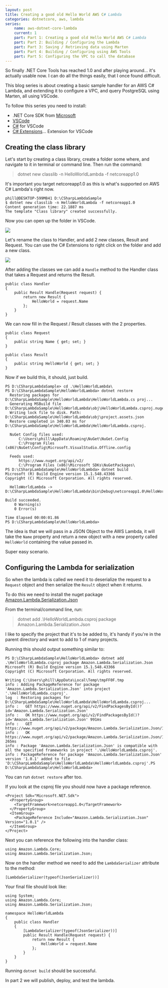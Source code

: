 ```yaml
---
layout: post
title: Creating a good old Hello World AWS C# Lambda
categories: dotnetcore, aws, lambda
series:
	name: aws-dotnet-core-lambda
	current: 1
	part: Part 1: Creating a good old Hello World AWS C# Lambda
	part: Part 2: Building / Configuring the Lambda
	part: Part 3: Saving / Retrieving data using Marten
	part: Part 4: Building / Configuring using AWS Tools
	part: Part 5: Configuring the VPC to call the database
---
```


So finally .NET Core Tools has reached 1.0 and after playing around... it's actually usable now. I can do all the things easily, that I once found difficult.

This blog series is about creating a basic sample handler for an AWS C# Lambda, and extending it to configure a VPC, and query PostgreSQL using Marten, all using VSCode.

To follow this series you need to install:

* .NET Core SDK from [Microsoft](https://www.microsoft.com/net/core#windowscmd)
* [VSCode](https://code.visualstudio.com/)
* [C#](https://marketplace.visualstudio.com/items?itemName=ms-vscode.csharp) for VSCode
* [C# Extensions](https://marketplace.visualstudio.com/items?itemName=jchannon.csharpextensions)... Extension for VSCode

## Creating the class library 

Let's start by creating a class library, create a folder some where, and navigate to it in terminal or command line. Then run the command: 

> dotnet new classlib -n HelloWorldLambda -f netcoreapp1.0

It's important you target netcoreapp1.0 as this is what's supported on AWS C# Lambda's right now.

    phill@DESKTOP-599M841 D:\CSharpLambdaSample
    $ dotnet new classlib -n HelloWorldLambda -f netcoreapp1.0
    Content generation time: 22.1887 ms
    The template "Class library" created successfully.

Now you can open up the folder in VSCode.

<!--excerpt-->

![](/images/part-1-01.png)

Let's rename the class to Handler, and add 2 new classes, Result and Request. You can use the C# Extensions to right click on the folder and add a new class.

![](/images/part-1-02.png)

After adding the classes we can add a `Handle` method to the Handler class that takes a Request and returns the Result.

    public class Handler
    {
        public Result Handle(Request request) {
            return new Result {
                HelloWorld = request.Name
            };
        }
    }

We can now fill in the Request / Result classes with the 2 properties.

    public class Request
    {
        public string Name { get; set; }
    }
    
    public class Result
    {
        public string HelloWorld { get; set; }
    }

Now if we build this, it should, just build.

    PS D:\CSharpLambdaSample> cd .\HelloWorldLambda\
    PS D:\CSharpLambdaSample\HelloWorldLambda> dotnet restore
      Restoring packages for D:\CSharpLambdaSample\HelloWorldLambda\HelloWorldLambda.cs proj...
      Generating MSBuild file D:\CSharpLambdaSample\HelloWorldLambda\obj\HelloWorldLambda.csproj.nuget.g.props.
      Writing lock file to disk. Path: D:\CSharpLambdaSample\HelloWorldLambda\obj\project.assets.json
      Restore completed in 340.03 ms for D:\CSharpLambdaSample\HelloWorldLambda\HelloWorldLambda.csproj.
    
      NuGet Config files used:
          C:\Users\phill\AppData\Roaming\NuGet\NuGet.Config
          C:\Program Files (x86)\NuGet\Config\Microsoft.VisualStudio.Offline.config
    
      Feeds used:
          https://www.nuget.org/api/v2/
          C:\Program Files (x86)\Microsoft SDKs\NuGetPackages\
    PS D:\CSharpLambdaSample\HelloWorldLambda> dotnet build
    Microsoft (R) Build Engine version 15.1.548.43366
    Copyright (C) Microsoft Corporation. All rights reserved.
    
      HelloWorldLambda -> D:\CSharpLambdaSample\HelloWorldLambda\bin\Debug\netcoreapp1.0\HelloWorldLambda.dll
    
    Build succeeded.
        0 Warning(s)
        0 Error(s)
    
    Time Elapsed 00:00:01.86
    PS D:\CSharpLambdaSample\HelloWorldLambda>

The idea is that we will pass in a JSON Object to the AWS Lambda, it will take the `Name` property and return a new object with a new property called `HelloWorld` containing the value passed in.

Super easy scenario.

## Configuring the Lambda for serialization

So when the lambda is called we need it to deserialize the request to a `Request` object and then serialize the `Result` object when it returns.

To do this we need to install the nuget package [Amazon.Lambda.Serialization.Json](https://www.nuget.org/packages/Amazon.Lambda.Serialization.Json/)

From the terminal/command line, run:

> dotnet add .\HelloWorldLambda.csproj package Amazon.Lambda.Serialization.Json

I like to specify the project that it's to be added to, it's handy if you're in the parent directory and want to add to 1 of many projects.

Running this should output something similar to:


    PS D:\CSharpLambdaSample\HelloWorldLambda> dotnet add .\HelloWorldLambda.csproj package Amazon.Lambda.Serialization.Json
    Microsoft (R) Build Engine version 15.1.548.43366
    Copyright (C) Microsoft Corporation. All rights reserved.
    
    Writing C:\Users\phill\AppData\Local\Temp\tmpFF0F.tmp
    info : Adding PackageReference for package 'Amazon.Lambda.Serialization.Json' into project '.\HelloWorldLambda.csproj'.
    log  : Restoring packages for D:\CSharpLambdaSample\HelloWorldLambda\HelloWorldLambda.csproj...
    info :   GET https://www.nuget.org/api/v2/FindPackagesById()?id='Amazon.Lambda.Serialization.Json'
    info :   OK https://www.nuget.org/api/v2/FindPackagesById()?id='Amazon.Lambda.Serialization.Json' 991ms
    info :   GET https://www.nuget.org/api/v2/package/Amazon.Lambda.Serialization.Json/1.0.1
    info :   OK https://www.nuget.org/api/v2/package/Amazon.Lambda.Serialization.Json/1.0.1 265ms
    info : Package 'Amazon.Lambda.Serialization.Json' is compatible with all the specified frameworks in project '.\HelloWorldLambda.csproj'.
    info : PackageReference for package 'Amazon.Lambda.Serialization.Json' version '1.0.1' added to file 'D:\CSharpLambdaSample\HelloWorldLambda\HelloWorldLambda.csproj'.PS D:\CSharpLambdaSample\HelloWorldLambda>


You can run `dotnet restore` after too.

If you look at the csproj file you should now have a package reference.

    <Project Sdk="Microsoft.NET.Sdk">
      <PropertyGroup>
        <TargetFramework>netcoreapp1.0</TargetFramework>
      </PropertyGroup>
      <ItemGroup>
        <PackageReference Include="Amazon.Lambda.Serialization.Json" Version="1.0.1" />
      </ItemGroup>
    </Project>

Next you can reference the following into the handler class:

    using Amazon.Lambda.Core;
    using Amazon.Lambda.Serialization.Json;

Now on the handler method we need to add the `LambdaSerializer` attribute to the method:

	[LambdaSerializer(typeof(JsonSerializer))]

Your final file should look like:

    using System;
    using Amazon.Lambda.Core;
    using Amazon.Lambda.Serialization.Json;
    
    namespace HelloWorldLambda
    {
        public class Handler
        {
            [LambdaSerializer(typeof(JsonSerializer))]
            public Result Handle(Request request) {
                return new Result {
                    HelloWorld = request.Name
                };
            }
        }
    }

Running `dotnet build` should be successful.

In part 2 we will publish, deploy, and test the lambda.





